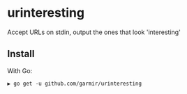 # urinteresting

Accept URLs on stdin, output the ones that look 'interesting'

## Install

With Go:

```
▶ go get -u github.com/garmir/urinteresting
```

